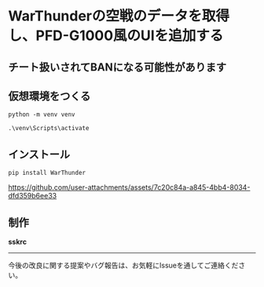 # WarThunderの空戦のデータを取得し、PFD-G1000風のUIを追加する

## **チート扱いされてBANになる可能性があります**

## 仮想環境をつくる

```
python -m venv venv
```
```
.\venv\Scripts\activate
```

## インストール
```
pip install WarThunder
```


https://github.com/user-attachments/assets/7c20c84a-a845-4bb4-8034-dfd359b6ee33




## 制作
**sskrc**

---

今後の改良に関する提案やバグ報告は、お気軽にIssueを通してご連絡ください。

